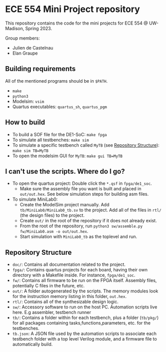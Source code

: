 # ECE 554 Mini Project repository

This repository contains the code for the mini projects for ECE 554 @ UW-Madison, Spring 2023.

Group members:

* Julien de Castelnau
* Elan Graupe

## Building requirements

All of the mentioned programs should be in `$PATH`.

* `make`
* `python3`
* Modelsim: `vsim`
* Quartus executables: `quartus_sh`, `quartus_pgm`

## How to build

* To build a SOF file for the DE1-SoC: `make fpga`
* To simulate all testbenches: `make sim`
* To simulate a specific testbench called `MyTB` (see [Repository Structure](#repository-structure)): `make sim TB=MyTB`
* To open the modelsim GUI for `MyTB`: `make gui TB=MyTB`

## I can't use the scripts. Where do I go?

* To open the quartus project: Double click the `*.qsf` in `fpga/de1_soc`.
    * Make sure the assembly file you want is built and placed in `out/out.hex`. See below simulation steps for building asm files.
* To simulate MiniLab0:
    * Create the ModelSim project manually. Add `tb/MiniLab0/MiniLab0_tb.sv` to the project. Add all of the files in `rtl/` (the design files) to the project.
    * Create `out/` in the root of the repository if it does not already exist.
    * From the root of the repository, run `python3 sw/assemble.py fw/MiniLab0.asm -o out/out.hex`.
    * Start simulation with `MiniLab0_tb` as the toplevel and run.


## Repository Structure

* `doc/`: Contains all documentation related to the project.
* `fpga/`: Contains quartus projects for each board, having their own directory with a Makefile inside. For instance, `fpga/de1_soc`.
* `fw/`: Contains all firmware to be run on the FPGA itself. Assembly files, potentially C files in the future, etc.
* `out/`: A folder autogenerated by the scripts. The memory modules look for the instruction memory listing in this folder, `out.hex`.
* `rtl/`: Contains all of the synthesizable design logic.
* `sw/`: Accessory software to run on the host PC. Automation scripts live here. E.g assembler, testbench runner
* `tb/`: Contains a folder within for each testbench, plus a folder (`tb/pkg/`) for all packages containing tasks,functions,parameters, etc. for the testbenches.
* `tb.json`: A JSON file used by the automation scripts to associate each testbench folder with a top level Verilog module, and a firmware file to automatically build.
